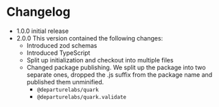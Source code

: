 # Changelog

- 1.0.0 initial release
- 2.0.0 This version contained the following changes:
  - Introduced zod schemas
  - Introduced TypeScript
  - Split up initialization and checkout into multiple files
  - Changed package publishing. We split up the package into two separate ones,
    dropped the .js suffix from the package name and published them unminified.
    - `@departurelabs/quark`
    - `@departurelabs/quark.validate`
